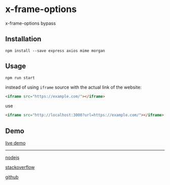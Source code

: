 # x-frame-options
x-frame-options bypass
## Installation
```text
npm install --save express axios mime morgan
```
## Usage
```text
npm run start
```

instead of using `iframe` source with the actual link of the website:
```html
<iframe src="https://example.com/"></iframe>
```
use
```html
<iframe src="http://localhost:3000?url=https://example.com/"></iframe>
```

## Demo
[live demo](http://x-frame-options-bypass.herokuapp.com/)

---

[nodejs](http://x-frame-options-bypass.herokuapp.com/?url=https://nodejs.org/en/)

[stackoverflow](http://x-frame-options-bypass.herokuapp.com/?url=https://stackoverflow.com)

[github](http://x-frame-options-bypass.herokuapp.com/?url=https://github.com/)
